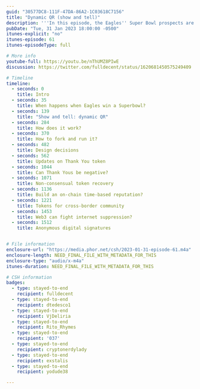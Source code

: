 ```yaml
---
guid: "30577DC8-111F-47DA-86A2-1C03618C7156"
title: "Dynamic QR (show and tell)"
description: '''In this episode, the Eagles'' Super Bowl prospects are discussed, a demonstration of dynamic QR codes is given, and Thank You tokens are updated. Conversations about on-chain, time-based reputation, tokens for cross-border communities, and the struggle against web censorship using Web3 technology also feature prominently.''' 
pubDate: "Tue, 31 Jan 2023 18:00:00 -0500"
itunes-explicit: "no"
itunes-episode: 61
itunes-episodeType: full

# More info
youtube-full: https://youtu.be/nThUMZ8PIwE
discussion: https://twitter.com/fulldecent/status/1620681450575249409

# Timeline
timeline:
  - seconds: 0
    title: Intro
  - seconds: 35
    title: When happens when Eagles win a Superbowl?
  - seconds: 139
    title: "Show and tell: dynamic QR"
  - seconds: 284
    title: How does it work?
  - seconds: 370
    title: How to fork and run it?
  - seconds: 482
    title: Design decisions
  - seconds: 562
    title: Updates on Thank You token
  - seconds: 1044
    title: Can Thank Yous be negative?
  - seconds: 1071
    title: Non-consensual token recovery
  - seconds: 1136
    title: Build an on-chain time-based reputation?
  - seconds: 1221
    title: Tokens for cross-border community
  - seconds: 1453
    title: Web3 can fight internet suppression?
  - seconds: 1512
    title: Anonymous digital signatures


# File information
enclosure-url: "https://media.phor.net/csh/2023-01-31-episode-61.m4a"
enclosure-length: NEED_FINAL_FILE_WITH_METADATA_FOR_THIS
enclosure-type: "audio/x-m4a"
itunes-duration: NEED_FINAL_FILE_WITH_METADATA_FOR_THIS

# CSH information
badges:
  - type: stayed-to-end
    recipient: fulldecent
  - type: stayed-to-end
    recipient: dtedesco1
  - type: stayed-to-end
    recipient: VjDeliria
  - type: stayed-to-end
    recipient: Rito_Rhymes
  - type: stayed-to-end
    recipient: '037'
  - type: stayed-to-end
    recipient: cryptonerdylady
  - type: stayed-to-end
    recipient: exstalis
  - type: stayed-to-end
    recipient: yodude38

---
```


